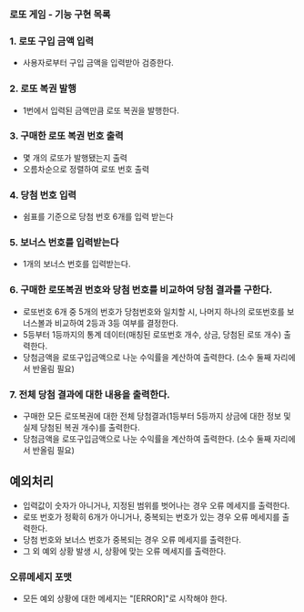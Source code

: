 ### 로또 게임 - 기능 구현 목록

### 1. 로또 구입 금액 입력 
- 사용자로부터 구입 금액을 입력받아 검증한다.

### 2. 로또 복권 발행
- 1번에서 입력된 금액만큼 로또 복권을 발행한다.

### 3. 구매한 로또 복권 번호 출력
- 몇 개의 로또가 발행됐는지 출력
- 오름차순으로 정렬하여 로또 번호 출력

### 4. 당첨 번호 입력
- 쉼표를 기준으로 당첨 번호 6개를 입력 받는다
  
### 5. 보너스 번호를 입력받는다
- 1개의 보너스 번호를 입력받는다.

### 6. 구매한 로또복권 번호와 당첨 번호를 비교하여 당첨 결과를 구한다.
- 로또번호 6개 중 5개의 번호가 당첨번호와 일치할 시, 나머지 하나의 로또번호를 보너스볼과 비교하여 2등과 3등 여부를 결정한다.
- 5등부터 1등까지의 통계 데이터(매칭된 로또번호 개수, 상금, 당첨된 로또 개수) 출력한다.
- 당첨금액을 로또구입금액으로 나눈 수익률을 계산하여 출력한다. (소수 둘째 자리에서 반올림 필요)

### 7. 전체 당첨 결과에 대한 내용을 출력한다.
- 구매한 모든 로또복권에 대한 전체 당첨결과(1등부터 5등까지 상금에 대한 정보 및 실제 당첨된 복권 개수)를 출력한다.
- 당첨금액을 로또구입금액으로 나눈 수익률을 계산하여 출력한다. (소수 둘째 자리에서 반올림 필요)

## 예외처리 
- 입력값이 숫자가 아니거나, 지정된 범위를 벗어나는 경우 오류 메세지를 출력한다.
- 로또 번호가 정확히 6개가 아니거나, 중복되는 번호가 있는 경우 오류 메세지를 출력한다.
- 당첨 번호와 보너스 번호가 중복되는 경우 오류 메세지를 출력한다.
- 그 외 예외 상황 발생 시, 상황에 맞는 오류 메세지를 출력한다.

### 오류메세지 포맷
- 모든 예외 상황에 대한 메세지는 "[ERROR]"로 시작해야 한다.


